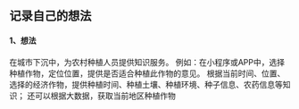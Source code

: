 ## 记录自己的想法

#### 1、想法
在城市下沉中，为农村种植人员提供知识服务。
例如：在小程序或APP中，选择种植作物，定位位置，提供是否适合种植此作物的意见。
根据当前时间、位置、选择的经济作物，提供种植时间、种植土壤、种植环境、种子信息、农药信息等知识；
还可以根据大数据，获取当前地区种植作物

